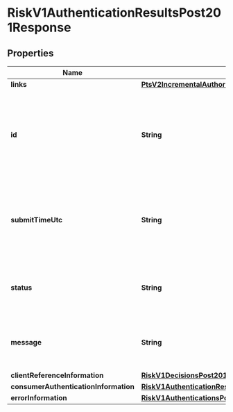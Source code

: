 
# RiskV1AuthenticationResultsPost201Response

## Properties
Name | Type | Description | Notes
------------ | ------------- | ------------- | -------------
**links** | [**PtsV2IncrementalAuthorizationPatch201ResponseLinks**](PtsV2IncrementalAuthorizationPatch201ResponseLinks.md) |  |  [optional]
**id** | **String** | An unique identification number generated by Cybersource to identify the submitted request. Returned by all services. It is also appended to the endpoint of the resource. On incremental authorizations, this value with be the same as the identification number returned in the original authorization response.  |  [optional]
**submitTimeUtc** | **String** | Time of request in UTC. Format: &#x60;YYYY-MM-DDThh:mm:ssZ&#x60; **Example** &#x60;2016-08-11T22:47:57Z&#x60; equals August 11, 2016, at 22:47:57 (10:47:57 p.m.). The &#x60;T&#x60; separates the date and the time. The &#x60;Z&#x60; indicates UTC.  Returned by Cybersource for all services.  |  [optional]
**status** | **String** | The status for payerAuthentication 201 enroll and validate calls. Possible values are: - &#x60;AUTHENTICATION_SUCCESSFUL&#x60; - &#x60;PENDING_AUTHENTICATION&#x60; - &#x60;AUTHENTICATION_FAILED&#x60;  |  [optional]
**message** | **String** | The message describing the reason of the status. Value is: - The cardholder is enrolled in Payer Authentication. Please authenticate the cardholder before continuing with the transaction.  |  [optional]
**clientReferenceInformation** | [**RiskV1DecisionsPost201ResponseClientReferenceInformation**](RiskV1DecisionsPost201ResponseClientReferenceInformation.md) |  |  [optional]
**consumerAuthenticationInformation** | [**RiskV1AuthenticationResultsPost201ResponseConsumerAuthenticationInformation**](RiskV1AuthenticationResultsPost201ResponseConsumerAuthenticationInformation.md) |  |  [optional]
**errorInformation** | [**RiskV1AuthenticationsPost201ResponseErrorInformation**](RiskV1AuthenticationsPost201ResponseErrorInformation.md) |  |  [optional]



